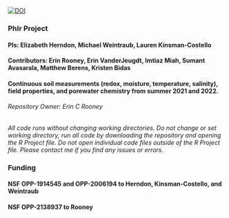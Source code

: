 <a href="https://doi.org/10.5281/zenodo.14037039"><img src="https://zenodo.org/badge/498472530.svg" alt="DOI"></a>

### PhIr Project
#### PIs: Elizabeth Herndon, Michael Weintraub, Lauren Kinsman-Costello
#### Contributors: Erin Rooney, Erin VanderJeugdt, Imtiaz Miah, Sumant Avasarala, Matthew Berens, Kristen Bidas
#### Continuous soil measurements (redox, moisture, temperature, salinity), field properties, and porewater chemistry from summer 2021 and 2022. 

###### Repository Owner: Erin C Rooney


*All code runs without changing working directories. Do not change or set working directory, run all code by downloading the repository and opening the R Project file. Do not open individual code files outside of the R Project file. Please contact me if you find any issues or errors.*

### Funding 
#### NSF OPP-1914545 and OPP-2006194 to Herndon, Kinsman-Costello, and Weintraub
#### NSF OPP-2138937 to Rooney
